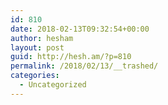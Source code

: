 ```yaml
---
id: 810
date: 2018-02-13T09:32:54+00:00
author: hesham
layout: post
guid: http://hesh.am/?p=810
permalink: /2018/02/13/__trashed/
categories:
  - Uncategorized
---
```

#
